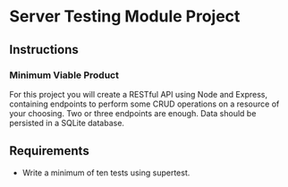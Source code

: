 # Server Testing Module Project

## Instructions

### Minimum Viable Product

For this project you will create a RESTful API using Node and Express, containing endpoints to perform some CRUD operations on a resource of your choosing. Two or three endpoints are enough. Data should be persisted in a SQLite database.

## Requirements

- Write a minimum of ten tests using supertest.

<!-- ## Checklist

Here is a checklist of tasks to help you put your project together:

[x] Generate a `.gitignore` file.
[x] Install express, knex@0.95.15, sqlite3 as plain dependencies.
[x] Alternatively install express, knex, @vscode/sqlite3 as plain dependencies.
[x] Install jest, eslint, nodemon, supertest, cross-env as dev-dependencies.
[x] Configure jest and eslint using `npx <libname> --init`.
[x] Create a `knexfile.js` with "development" and "testing" configurations.
[x] Create a `db-config.js` file that selects the correct configuration using the value of `process.env.NODE_ENV`.
[x] Create migration and seed files.
[x] Put together "start", "server", "rollback", "migrate" and "seed" scripts in your `package.json`.
[x] Create a "test" script in your `package.json` using cross-env to inject a `NODE_ENV` of "testing".
[x] Create a basic express application with a few database access functions and a few endpoints.
[ ] Test your endpoints manually using Postman, HTTPie or similar.
[ ] Test your endpoints with supertest. -->
